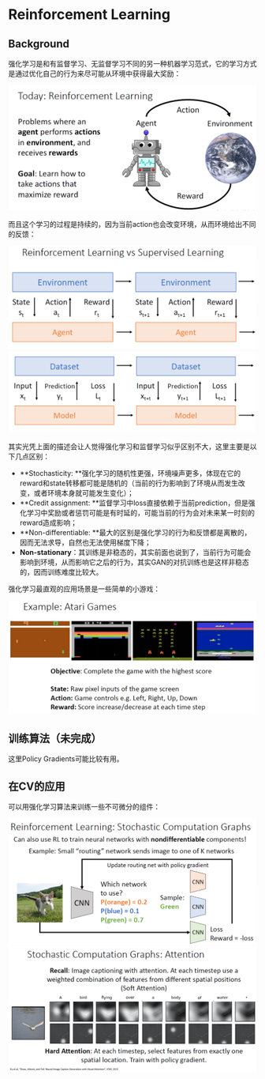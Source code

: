 # Reinforcement Learning

## Background

强化学习是和有监督学习、无监督学习不同的另一种机器学习范式，它的学习方式是通过优化自己的行为来尽可能从环境中获得最大奖励：

<img src="img/image-20220906211557349.png" alt="image-20220906211557349" style="zoom:50%;" />

而且这个学习的过程是持续的，因为当前action也会改变环境，从而环境给出不同的反馈：

<img src="img/image-20220906213152659.png" alt="image-20220906213152659" style="zoom:50%;" />

<img src="img/image-20220906213200975.png" alt="image-20220906213200975" style="zoom:50%;" />

其实光凭上面的描述会让人觉得强化学习和监督学习似乎区别不大，这里主要是以下几点区别：

- **Stochasticity: **强化学习的随机性更强，环境噪声更多，体现在它的reward和state转移都可能是随机的（当前的行为影响到了环境从而发生改变，或者环境本身就可能发生变化）；
- **Credit assignment: **监督学习中loss直接依赖于当前prediction，但是强化学习中奖励或者惩罚可能是有时延的，可能当前的行为会对未来某一时刻的reward造成影响；
- **Non-differentiable: **最大的区别是强化学习的行为和反馈都是离散的，因而无法求导，自然也无法使用梯度下降；
- **Non-stationary**：其训练是非稳态的，其实前面也说到了，当前行为可能会影响到环境，从而影响它之后的行为，其实GAN的对抗训练也是这样非稳态的，因而训练难度比较大。

强化学习最直观的应用场景是一些简单的小游戏：

<img src="img/image-20220906213105606.png" alt="image-20220906213105606" style="zoom:50%;" />

## 训练算法（未完成）

这里Policy Gradients可能比较有用。

## 在CV的应用

可以用强化学习算法来训练一些不可微分的组件：

<img src="img/image-20220906220602723.png" alt="image-20220906220602723" style="zoom:50%;" />

<img src="img/image-20220906220654168.png" alt="image-20220906220654168" style="zoom:50%;" />